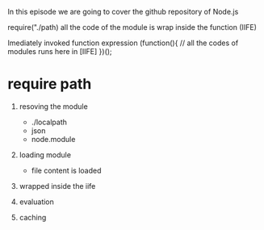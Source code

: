 In this episode we are going to cover the github repository of Node.js

require("./path)
all the code of the module is wrap inside the function (IIFE)

Imediately invoked function expression
(function(){
    // all the codes of modules runs here in [IIFE]
})();

# require path
1. resoving the module
    - ./localpath
    - json
    - node.module

2. loading module
    - file content is loaded

3. wrapped inside the iife

4. evaluation

5. caching